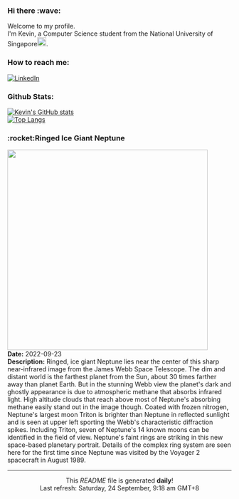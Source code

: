 <h3>Hi there :wave:</h3>

Welcome to my profile.   
I'm Kevin, a Computer Science student from the National University of Singapore<img src="https://img.icons8.com/color/96/000000/singapore-circular.png" width="20px"/>.</p>

<h3>How to reach me: </h3>
<a href="https://www.linkedin.com/in/kevin-foong/"><img alt="LinkedIn" src="https://img.shields.io/badge/linkedin-%230077B5.svg?&style=for-the-badge&logo=linkedin&logoColor=white" /></a> 

<h3>Github Stats: </h3> 

[![Kevin's GitHub stats](https://github-readme-stats.vercel.app/api?username=kevin9foong&theme=tokyonight)](https://github.com/anuraghazra/github-readme-stats) <br/>
[![Top Langs](https://github-readme-stats.vercel.app/api/top-langs/?username=kevin9foong&layout=compact&theme=tokyonight)](https://github.com/anuraghazra/github-readme-stats)

<h3>:rocket:Ringed Ice Giant Neptune</h3> 
<img width="450" src="https:&#x2F;&#x2F;apod.nasa.gov&#x2F;apod&#x2F;image&#x2F;2209&#x2F;NeptuneTriton_webb1059.png" /><br/>
<b>Date:</b> 2022-09-23<br/>
<b>Description:</b> Ringed, ice giant Neptune lies near the center of this sharp near-infrared image from the James Webb Space Telescope. The dim and distant world is the farthest planet from the Sun, about 30 times farther away than planet Earth. But in the stunning Webb view the planet&#39;s dark and ghostly appearance is due to atmospheric methane that absorbs infrared light. High altitude clouds that reach above most of Neptune&#39;s absorbing methane easily stand out in the image though. Coated with frozen nitrogen, Neptune&#39;s largest moon Triton is brighter than Neptune in reflected sunlight and is seen at upper left sporting the Webb&#39;s characteristic diffraction spikes. Including Triton, seven of Neptune&#39;s 14 known moons can be identified in the field of view. Neptune&#39;s faint rings are striking in this new space-based planetary portrait. Details of the complex ring system are seen here for the first time since Neptune was visited by the Voyager 2 spacecraft in August 1989.<br/>

------------
<p align="center">This <i>README</i> file is generated <b>daily</b>!</br>
Last refresh: Saturday, 24 September, 9:18 am GMT+8<br />